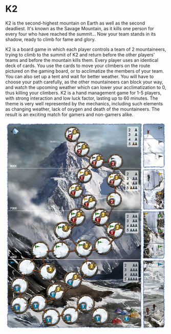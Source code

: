 # K2

K2 is the second-highest mountain on Earth as well as the second deadliest. It's known as the Savage Mountain, as it kills one person for every four who have reached the summit... Now your team stands in its shadow, ready to climb for fame and glory. 

K2 is a board game in which each player controls a team of 2 mountaineers, trying to climb to the summit of K2 and return before the other players' teams and before the mountain kills them. Every player uses an identical deck of cards. You use the cards to move your climbers on the route pictured on the gaming board, or to acclimatize the members of your team. 
You can also set up a tent and wait for better weather. You will have to choose your path carefully, as the other mountaineers can block your way, and watch the upcoming weather which can lower your acclimatization to 0, thus killing your climbers.
K2 is a hand management game for 1-5 players, with strong interaction and low luck factor, lasting up to 60 minutes. The theme is very well represented by the mechanics, including such elements as changing weather, lack of oxygen and death of the mountaineers. The result is an exciting match for gamers and non-gamers alike.

![Winter board](https://raw.githubusercontent.com/kalinowski5/k2/master/docs/K2_plansza_zimowa.jpg)
